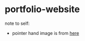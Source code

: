 # portfolio-website

note to self: 
- pointer hand image is from [here](https://www.svgrepo.com/svg/5154/hand-pointer)